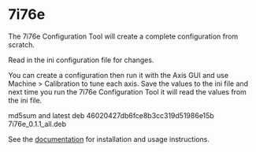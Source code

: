 # 7i76e

The 7i76e Configuration Tool will create a complete configuration from scratch.

Read in the ini configuration file for changes.

You can create a configuration then run it with the Axis GUI and use
Machine > Calibration to tune each axis. Save the values to the ini file and
next time you run the 7i76e Configuration Tool it will read the values from the
ini file.

md5sum and latest deb
46020427db6fce8b3cc319d51986e15b  7i76e_0.1.1_all.deb

See the [documentation](https://gnipsel.com/mesa/index.html) for installation
and usage instructions.
